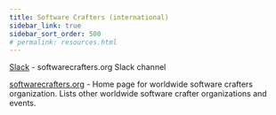 ```yaml
---
title: Software Crafters (international)
sidebar_link: true
sidebar_sort_order: 500
# permalink: resources.html
---
```


[Slack](https://softwarecrafters.slack.com/) - softwarecrafters.org Slack channel

[softwarecrafters.org](https://softwarecrafters.org/) - Home page for worldwide software crafters organization.  Lists other worldwide software crafter organizations and events.
